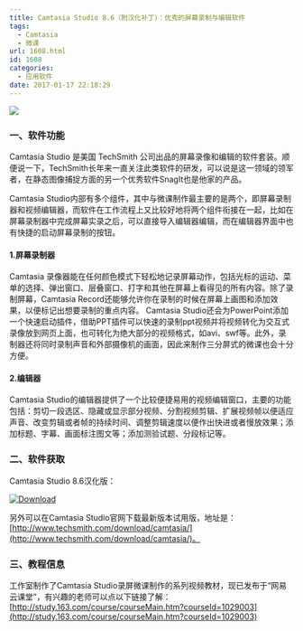 ```yaml
---
title: Camtasia Studio 8.6（附汉化补丁）：优秀的屏幕录制与编辑软件
tags:
  - Camtasia
  - 微课
url: 1608.html
id: 1608
categories:
  - 应用软件
date: 2017-01-17 22:18:29
---
```


![](http://ww2.sinaimg.cn/large/4acc22aagw1fbtzgqu31gj20m80g4n0d.jpg)

### 一、软件功能

Camtasia Studio 是美国 TechSmith 公司出品的屏幕录像和编辑的软件套装。顺便说一下，TechSmith长年来一直关注此类软件的研发，可以说是这一领域的领军者，在静态图像捕捉方面的另一个优秀软件SnagIt也是他家的产品。

Camtasia Studio内部有多个组件，其中与微课制作最主要的是两个，即屏幕录制器和视频编辑器，而软件在工作流程上又比较好地将两个组件衔接在一起，比如在屏幕录制器中完成屏幕实录之后，可以直接导入编辑器编辑，而在编辑器界面中也有快捷的启动屏幕录制的按钮。

#### 1.屏幕录制器

Camtasia 录像器能在任何颜色模式下轻松地记录屏幕动作，包括光标的运动、菜单的选择、弹出窗口、层叠窗口、打字和其他在屏幕上看得见的所有内容。除了录制屏幕，Camtasia Record还能够允许你在录制的时候在屏幕上画图和添加效果，以便标记出想要录制的重点内容。 Camtasia Studio还会为PowerPoint添加一个快速启动插件，借助PPT插件可以快速的录制ppt视频并将视频转化为交互式录像放到网页上面，也可转化为绝大部分的视频格式，如avi、swf等。此外，录制器还将同时录制声音和外部摄像机的画面，因此来制作三分屏式的微课也会十分方便。

#### 2.编辑器

Camtasia Studio的编辑器提供了一个比较便捷易用的视频编辑窗口，主要的功能包括：剪切一段选区、隐藏或显示部分视频、分割视频剪辑、扩展视频帧以便适应声音、改变剪辑或者帧的持续时间、调整剪辑速度以便作出快进或者慢放效果；添加标题、字幕、画面标注图文等；添加测验试题、分段标记等。

### 二、软件获取

Camtasia Studio 8.6汉化版：

[![Download](http://www.ilester.net/wp-content/uploads/2016/11/Download.png)](https://cloud.zjnu.edu.cn/share/8b6345bb73034d01bdc1fadaed)

另外可以在Camtasia Studio官网下载最新版本试用版，地址是：[http://www.techsmith.com/download/camtasia/](http://www.techsmith.com/download/camtasia/)。

### 三、教程信息

工作室制作了Camtasia Studio录屏微课制作的系列视频教材，现已发布于“网易云课堂”，有兴趣的老师可以点以下链接了解：[http://study.163.com/course/courseMain.htm?courseId=1029003](http://study.163.com/course/courseMain.htm?courseId=1029003)